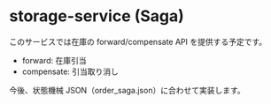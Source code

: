 # storage-service (Saga)

このサービスでは在庫の forward/compensate API を提供する予定です。
- forward: 在庫引当
- compensate: 引当取り消し

今後、状態機械 JSON（order_saga.json）に合わせて実装します。